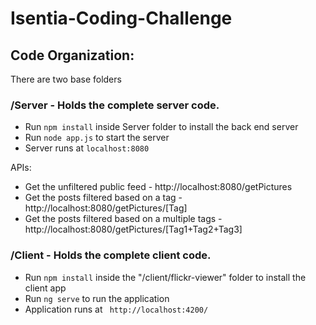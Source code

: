 # Isentia-Coding-Challenge

      
## Code Organization:
There are two base folders 
       

 
### /Server - Holds the complete server code.
- Run `npm install` inside Server folder to install the back end server
- Run `node app.js` to start the server
- Server runs at `localhost:8080`

APIs:
- Get the unfiltered public feed -  http://localhost:8080/getPictures 
- Get the posts filtered based on a tag  -  http://localhost:8080/getPictures/[Tag]
- Get the posts filtered based on a multiple tags  -  http://localhost:8080/getPictures/[Tag1+Tag2+Tag3]


### /Client - Holds the complete client code.
- Run `npm install` inside the "/client/flickr-viewer" folder to install the client app
- Run `ng serve` to run the application
- Application runs at ` http://localhost:4200/`
